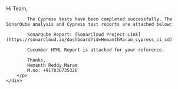 <!DOCTYPE html>
<html lang="en">
<head>
    <meta charset="UTF-8">
    <meta name="viewport" content="width=device-width, initial-scale=1.0">
    <title>Cypress Execution</title>
</head>
<body>
    <div>
        <p>
            Hi Team,

            The Cypress tests have been completed successfully. The SonarQube analysis and Cypress test reports are attached below:

            SonarQube Report: [SonarCloud Project Link](https://sonarcloud.io/dashboard?id=HemanthMaram_cypress_ci_cd)
    
            Cucumber HTML Report is attached for your reference.

            Thanks,
            Hemanth Reddy Maram
            M.no: +917036735326
        </p>
    </div>
</body>
</html>
